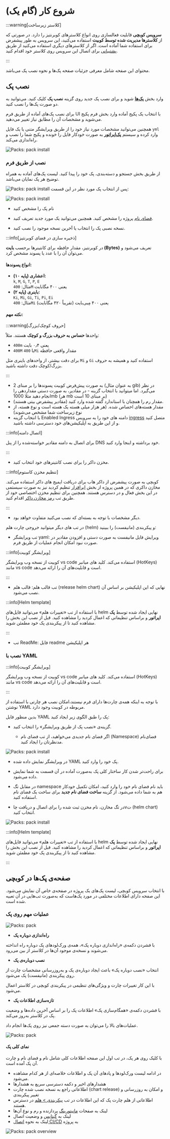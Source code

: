 # شروع کار (گام یک)

:::warning[کلاستر زیرساخت]

**سرویس کوبچی** قابلیت فعالسازی روی انواع کلاسترهای کوبرنتیز را دارد. در صورتی که از **کلاسترها مدیریت شده توسط کوبیت** استفاده می‌کنید، این سرویس به طور پیشفرض برای استفاده شما آماده است. اگر از کلاسترهای دیگری استفاده می‌کنید از طریق [پشتیبانی](../../ticketing) برای اتصال این سرویس روی کلاستر خود اقدام کنید.

:::

محتوای این صفحه شامل معرفی جزئیات صفحه پک‌ها و نحوه نصب پک می‌باشد.

## نصب پک

وارد بخش [**پک‌ها**](../concepts/#pack) شوید و برای نصب پک جدید روی گزینه **نصب پک** کلیک کنید. می‌توانید به دو صورت پک‌ها را نصب کنید.

برای نصب پک‌های آماده از طریق فرم UI با انتخاب یک پکیج آماده وارد بخش فرم پکیج می‌شوید و مشخصات آن را مطابق نیاز تغییر می‌دهید.

همچنین می‌توانید مشخصات مورد نیاز خود را از طریق ویرایشگر متنی یا یک فایل ‌`yml` وارد کرده و سیستم [**پک‌اپراتور**](../concepts/#pack-operator) به صورت خودکار فایل را خونده و پکیج شما را نصب و راه‌اندازی می‌کند.

![Packs: pack install](img/pack-install.png)

### نصب از طریق فرم

از طریق بخش جستجو و دسته‌بندی، پک خود را پیدا کنید. لیست پک‌های آماده به همراه توضیح هر پک نمایان می‌باشد.

![Packs: pack install](img/pack-install-form.png)
پس از انتخاب پک مورد نظر در این قسمت:

![Packs: pack install](img/pack-install-form-details.png)

- نام پک را مشخص کنید

- [فضای نام](../namespace) پروژه را مشخص کنید. همچنین می‌توانید یک مورد جدید تعریف کنید.

- نسخه نصبی پک را انتخاب یا آخرین نسخه موجود را نصب کنید.

:::info[ذخیره سازی در فضای کوبرنتیز]

در کوبرنتیز، مقدار حافظه برای کانتینرها برحسب **بایت (Bytes)** تعریف می‌شود و می‌توان آن را با عدد یا پسوند مشخص کرد.

#### انواع پسوندها:

- **اعشاری (پایه ۱۰):**  
   `k`, `M`, `G`, `T`, `P`, `E`  
   مثال: `400M` یعنی ۴۰۰ مگابایت
- **باینری (پایه ۲):**  
   `Ki`, `Mi`, `Gi`, `Ti`, `Pi`, `Ei`  
   مثال: `400Mi` یعنی ۴۰۰ مِبی‌بایت (تقریباً ۴۲۰ مگابایت)

#### نکته مهم:

:::warning[حروف کوچک/بزرگ]

واحدها **حساس به حروف بزرگ و کوچک** هستند. مثلاً:

- `400m` یعنی ۰٫۴ بایت
- `400M` یا `400Mi` مقدار واقعی حافظه

برای دقت بیشتر، از واحدهای باینری مثل `Mi` و `Gi` استفاده کنید و همیشه به حروف بزرگ/کوچک دقت داشته باشید.

:::

- به صورت پیش‌فرض کوبیت پسوندها را بر مبنای 2 (به عنوان مثال gib) در نظر می‌گیرد. اما میتوانید با انتخاب گزینه - در مقادیر، به صورت دستی مقداردهی را انجام دهید مثلا 1000mb (هر mb بر مبنای 10 است)
- مقدار رم را همچنان با استاندارد گفته شده وارد کنید (مقادیر پیشفرض بیتی هستند).
- مقدار هسته‌های اخصاص شده. (هر هزار میلی هسته یک هسته است و نوع هسته، از نوع زیرساخت شما مشخص می‌شوند)
- با انتخاب گزینه Enabled Ingress دامنه های خود را به سرویس [ingress](../domains) متصل کنید و از این طریق به اپلیکیشن‌های خود دسترسی داشته باشید.

:::info[اتصال دامنه]

برای اتصال به دامنه مقادیر خواسته‌شده را از پنل DNS خود برداشته و اینجا وارد کنید.

:::

- مخزن داکر را برای نصب کانتینرهای خود انتخاب کنید.

:::info[تنظیم مخزن کاستوم]

کوبچی به صورت پیشفرض از داکر هاب برای دریافت ایمیج های داکر استفاده می‌کند. مخازن داکری که در همین پروژه از بخش [ابرافزار]() تنظیم کردید نیز به صورت سیستمی در این بخش فعال و در دسترس هستند. همچنین برای تنظیم مخزن اختصاصی خود از طریق تب [رمز مخازن داکر](../docker) اقدام کنید.

:::

- دیگر مشخصات با توجه به بسته‌ای که نصب می‌کنید متفاوت خواهد بود.

در تب های دیگر میتوانید خروجی چارت هلم (helm) و پیکربندی (مانیفست) را ببینید:

- تب ویرایشگر yaml: ویرایش فایل مانیفست به صورت دستی و افزودن مقادیر در صورت نبود امکان انجام عملیات از طریق فرم.

:::info[ویرایشگر کوبیت]

کوبیت از نسخه وب ویرایشگر vs code استفاده می‌کند. کلید های میانبر (HotKeys) مانند vs code است و قابلیت‌های آن را ارائه می‌دهد.

:::

- تب قالب هلم: قالب هلم (release helm chart) نهایی که این اپلیکیشن بر اساس آن نصب می‌شود.

:::info[Helm template]

با استفاده از تب «تغییرات هلم» می‌توانید فایل‌های helm نهایی ایجاد شده توسط **پک اپراتور** و براساس تنظیماتی که اعمال کردید را مشاهده کنید. قبل از نصب این بخش را مشاهده کنید تا از پیکربندی پک خود مطمئن شوید.

:::

- تب ReadMe: فایل readme هر اپلیکیشن

### نصب با YAML

:::info[ویرایشگر کوبیت]

کوبیت از نسخه وب ویرایشگر vs code استفاده می‌کند. کلید های میانبر (HotKeys) مانند vs code است و قابلیت‌های آن را ارائه می‌دهد.

:::

با توجه به اینکه همه‌ی چارت‌ها دارای فرم نیستند،امکان نصب هر چارتی با استفاده از نوشتن YAML مربوطه در کوبیت وجود دارد.

بدین منظور فایل YAML پک را طبق الگوی زیر ایجاد کنید:

- گزینه‌ی «نصب پک از طریق ویرایشگر» را انتخاب کنید.

  - اگر فضای نام جدیدی می‌خواهید، از تب فضای نام (Namespace) فضای‌نام مدنظرتان را ایجاد کنید.

![Packs: pack install](img/pack-install-yaml.png)

- در ویرایشگر نمایش داده شده YAML پک خود را وارد کنید.

- برای راحت‌تر شدن کار ساختار کلی پک به‌صورت آماده در آن قسمت به شما نمایش داده می‌شود.

- در مقابل تگ namespace باید نام فضای ‌نام خود را وارد کنید، امکان تکمیل خودکار هم به شما داده می‌شود. از گزینه **ساخت فضای نام جدید** برای ساخت یک فضای نام استفاده کنید.

- در تگ مخازن، نام مخزن ثبت شده را برای اتصال و دریافت چاvت (helm chart) انتخاب کنید.

![Packs: pack install](img/pack-install-yaml-editor.png)

:::info[Helm template]

با استفاده از تب «تغییرات هلم» می‌توانید فایل‌های helm نهایی ایجاد شده توسط **پک اپراتور** و براساس تنظیماتی که اعمال کردید را مشاهده کنید. قبل از نصب این بخش را مشاهده کنید تا از پیکربندی پک خود مطمئن شوید.

:::

## صفحه‌ی پک‌ها در کوبچی

با انتخاب سرویس کوبچی، لیست پک‌های یک پروژه در صفحه‌ی خاص آن نمایش می‌شود. این صفحه دارای اطلاعات مختلفی در مورد پک‌هاست که به‌صورت تب‌هایی در آن تعبیه شده است.

### عملیات مهم روی پک

![Packs: pack](img/pack-packs.png)

- **راه‌اندازی دوباره پک**

با فشردن دکمه‌ی «راه‌اندازی دوباره پک»، همه‌ی ورک‌لودهای پک دوباره راه انداخته می‌شوند و نسخه‌ی موجود آن‌ها در کلاستر از بین می‌رود.

- **نصب دوباره‌ی پک**

انتخاب «نصب دوباره پک» باعث ایجاد دوباره‌ی پک و به‌روزرسانی مشخصات چارت از روی پیکربندی (مانیفست) پک می‌شود.

با این کار تغییرات چارت و ویژگی‌های تنظیمی در پیکربندی کوبچی در کلاستر اعمال می‌شود.

- **تازه‌سازی اطلاعات پک**

با فشردن دکمه‌ی «همگام‌سازی پک» اطلاعات پک را بر اساس آخرین داده‌ها و وضعیت پک در کلاستر به‌روز می‌کند.

عملیات‌های بالا را می‌توان به صورت دسته جمعی نیز روی پک‌ها انجام داد.

![Packs: pack](img/pack-packs-multi.png)

#### نمای کلی پک

با کلیک روی هر پک، در تب اول این صفحه اطلاعات کلی شامل نام و فضای‌ نام و چارت آن پک آمده است.

- در ادامه لیست ورک‌لودها و پادهای آن پک و اطلاعات خلاصه‌ای از هر کدام مشاهده می‌شود.
- هشدارهای اخیر و دکمه دسترسی سریع به هشدارها
- اطلاعاتی راجع به نسخه نصب شده چارت (chart release) و امکان به روزرسانی و تغییر پیکربندی
- اطلاعاتی از هلم چارت پک که این اطلاعات در تب [پیکربندی > هلم](../config) در دسترس هستند.
- لینک به صفحات [مانیتورینگ](../monitoring) پردازنده و رم و نوع آن‌ها
- لینک به [گیتاپس](../gitops) و وضعیت اتصال
- لینک به نحوه [اتصال CI/CD](../CI/#setup-cicd) به پروژه

![Packs: pack overview](img/pack-overview.png)
